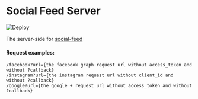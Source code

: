 # Social Feed Server


[![Deploy](https://www.herokucdn.com/deploy/button.png)](https://heroku.com/deploy)


The server-side for [social-feed](https://github.com/pavelk2/social-feed/) 


#### Request examples:
```
/facebook?url={the facebook graph request url without access_token and without ?callback}
/instagram?url={the instagram request url without client_id and without ?callback}
/google?url={the google + request url without access_token and without ?callback}

```
